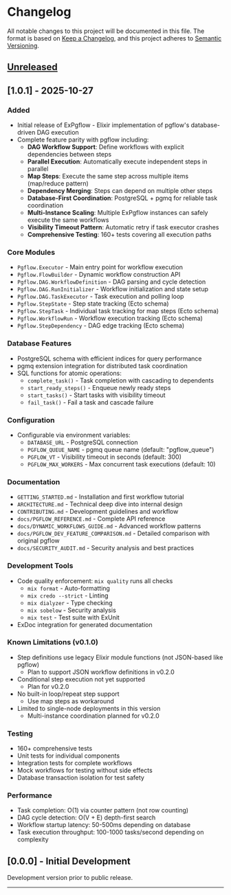 # Changelog

All notable changes to this project will be documented in this file.
The format is based on [Keep a Changelog](https://keepachangelog.com/en/1.0.0/),
and this project adheres to [Semantic Versioning](https://semver.org/spec/v2.0.0.html).

## [Unreleased]

## [1.0.1] - 2025-10-27

### Added

- Initial release of ExPgflow - Elixir implementation of pgflow's database-driven DAG execution
- Complete feature parity with pgflow including:
  - **DAG Workflow Support**: Define workflows with explicit dependencies between steps
  - **Parallel Execution**: Automatically execute independent steps in parallel
  - **Map Steps**: Execute the same step across multiple items (map/reduce pattern)
  - **Dependency Merging**: Steps can depend on multiple other steps
  - **Database-First Coordination**: PostgreSQL + pgmq for reliable task coordination
  - **Multi-Instance Scaling**: Multiple ExPgflow instances can safely execute the same workflows
  - **Visibility Timeout Pattern**: Automatic retry if task executor crashes
  - **Comprehensive Testing**: 160+ tests covering all execution paths

### Core Modules

- `Pgflow.Executor` - Main entry point for workflow execution
- `Pgflow.FlowBuilder` - Dynamic workflow construction API
- `Pgflow.DAG.WorkflowDefinition` - DAG parsing and cycle detection
- `Pgflow.DAG.RunInitializer` - Workflow initialization and state setup
- `Pgflow.DAG.TaskExecutor` - Task execution and polling loop
- `Pgflow.StepState` - Step state tracking (Ecto schema)
- `Pgflow.StepTask` - Individual task tracking for map steps (Ecto schema)
- `Pgflow.WorkflowRun` - Workflow execution tracking (Ecto schema)
- `Pgflow.StepDependency` - DAG edge tracking (Ecto schema)

### Database Features

- PostgreSQL schema with efficient indices for query performance
- pgmq extension integration for distributed task coordination
- SQL functions for atomic operations:
  - `complete_task()` - Task completion with cascading to dependents
  - `start_ready_steps()` - Enqueue newly ready steps
  - `start_tasks()` - Start tasks with visibility timeout
  - `fail_task()` - Fail a task and cascade failure

### Configuration

- Configurable via environment variables:
  - `DATABASE_URL` - PostgreSQL connection
  - `PGFLOW_QUEUE_NAME` - pgmq queue name (default: "pgflow_queue")
  - `PGFLOW_VT` - Visibility timeout in seconds (default: 300)
  - `PGFLOW_MAX_WORKERS` - Max concurrent task executions (default: 10)

### Documentation

- `GETTING_STARTED.md` - Installation and first workflow tutorial
- `ARCHITECTURE.md` - Technical deep dive into internal design
- `CONTRIBUTING.md` - Development guidelines and workflow
- `docs/PGFLOW_REFERENCE.md` - Complete API reference
- `docs/DYNAMIC_WORKFLOWS_GUIDE.md` - Advanced workflow patterns
- `docs/PGFLOW_DEV_FEATURE_COMPARISON.md` - Detailed comparison with original pgflow
- `docs/SECURITY_AUDIT.md` - Security analysis and best practices

### Development Tools

- Code quality enforcement: `mix quality` runs all checks
  - `mix format` - Auto-formatting
  - `mix credo --strict` - Linting
  - `mix dialyzer` - Type checking
  - `mix sobelow` - Security analysis
  - `mix test` - Test suite with ExUnit
- ExDoc integration for generated documentation

### Known Limitations (v0.1.0)

- Step definitions use legacy Elixir module functions (not JSON-based like pgflow)
  - Plan to support JSON workflow definitions in v0.2.0
- Conditional step execution not yet supported
  - Plan for v0.2.0
- No built-in loop/repeat step support
  - Use map steps as workaround
- Limited to single-node deployments in this version
  - Multi-instance coordination planned for v0.2.0

### Testing

- 160+ comprehensive tests
- Unit tests for individual components
- Integration tests for complete workflows
- Mock workflows for testing without side effects
- Database transaction isolation for test safety

### Performance

- Task completion: O(1) via counter pattern (not row counting)
- DAG cycle detection: O(V + E) depth-first search
- Workflow startup latency: 50-500ms depending on database
- Task execution throughput: 100-1000 tasks/second depending on complexity

## [0.0.0] - Initial Development

Development version prior to public release.

---

[Unreleased]: https://github.com/mikkihugo/ex_pgflow
[0.1.0]: https://github.com/mikkihugo/ex_pgflow/releases/tag/v0.1.0
